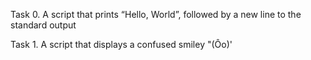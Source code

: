 Task 0. A script that prints “Hello, World”, followed by a new line to the standard output

Task 1. A script that displays a confused smiley "(Ôo)'